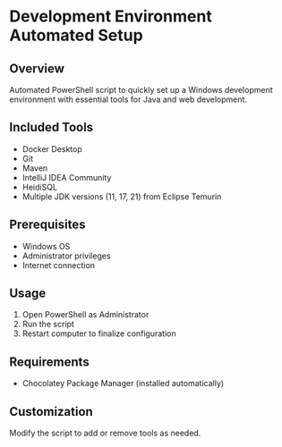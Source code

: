 # Development Environment Automated Setup

## Overview
Automated PowerShell script to quickly set up a Windows development environment with essential tools for Java and web development.

## Included Tools
- Docker Desktop
- Git
- Maven
- IntelliJ IDEA Community
- HeidiSQL
- Multiple JDK versions (11, 17, 21) from Eclipse Temurin

## Prerequisites
- Windows OS
- Administrator privileges
- Internet connection

## Usage
1. Open PowerShell as Administrator
2. Run the script
3. Restart computer to finalize configuration

## Requirements
- Chocolatey Package Manager (installed automatically)

## Customization
Modify the script to add or remove tools as needed.
